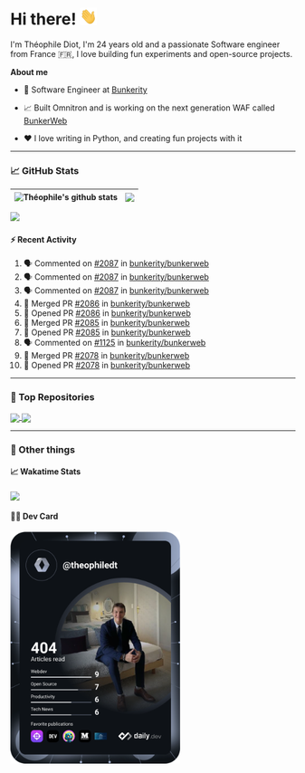 # Hi there! <img src="./wave.gif" width="30px" height="30px" />

I'm Théophile Diot, I'm 24 years old and a passionate Software engineer from France 🇫🇷, I love building fun experiments and open-source projects.

**About me**

- 💼 Software Engineer at [Bunkerity](https://www.bunkerity.com/)

- 📈 Built Omnitron and is working on the next generation WAF called [BunkerWeb](https://www.bunkerweb.io)

- ❤️ I love writing in Python, and creating fun projects with it

---

### 📈 GitHub Stats

| <img align="center" src="https://github-readme-stats.vercel.app/api?username=TheophileDiot&show_icons=true&include_all_commits=true&theme=algolia&hide_border=true&rank_icon=github" alt="Théophile's github stats" /> | <img align="center" src="https://github-readme-stats.vercel.app/api/top-langs/?username=TheophileDiot&layout=compact&theme=algolia&hide_border=true" /> |
| ---------------------------------------------------------------------------------------------------------------------------------------------------------------------------------------------------------------------- | ------------------------------------------------------------------------------------------------------------------------------------------------------- |

![](https://github-readme-activity-graph.vercel.app/graph?username=TheophileDiot&theme=tokyo-night)

#### :zap: Recent Activity

<!--START_SECTION:activity-->
1. 🗣 Commented on [#2087](https://github.com/bunkerity/bunkerweb/issues/2087#issuecomment-2721216852) in [bunkerity/bunkerweb](https://github.com/bunkerity/bunkerweb)
2. 🗣 Commented on [#2087](https://github.com/bunkerity/bunkerweb/issues/2087#issuecomment-2721213938) in [bunkerity/bunkerweb](https://github.com/bunkerity/bunkerweb)
3. 🗣 Commented on [#2087](https://github.com/bunkerity/bunkerweb/issues/2087#issuecomment-2721184525) in [bunkerity/bunkerweb](https://github.com/bunkerity/bunkerweb)
4. 🎉 Merged PR [#2086](https://github.com/bunkerity/bunkerweb/pull/2086) in [bunkerity/bunkerweb](https://github.com/bunkerity/bunkerweb)
5. 💪 Opened PR [#2086](https://github.com/bunkerity/bunkerweb/pull/2086) in [bunkerity/bunkerweb](https://github.com/bunkerity/bunkerweb)
6. 🎉 Merged PR [#2085](https://github.com/bunkerity/bunkerweb/pull/2085) in [bunkerity/bunkerweb](https://github.com/bunkerity/bunkerweb)
7. 💪 Opened PR [#2085](https://github.com/bunkerity/bunkerweb/pull/2085) in [bunkerity/bunkerweb](https://github.com/bunkerity/bunkerweb)
8. 🗣 Commented on [#1125](https://github.com/bunkerity/bunkerweb/issues/1125#issuecomment-2720175446) in [bunkerity/bunkerweb](https://github.com/bunkerity/bunkerweb)
9. 🎉 Merged PR [#2078](https://github.com/bunkerity/bunkerweb/pull/2078) in [bunkerity/bunkerweb](https://github.com/bunkerity/bunkerweb)
10. 💪 Opened PR [#2078](https://github.com/bunkerity/bunkerweb/pull/2078) in [bunkerity/bunkerweb](https://github.com/bunkerity/bunkerweb)
<!--END_SECTION:activity-->

---

### 🔧 Top Repositories

<a href="https://github.com/bunkerity/bunkerweb">
  <img align="center" src="https://github-readme-stats.vercel.app/api/pin/?username=Bunkerity&repo=bunkerweb&theme=algolia" />
</a>
<a href="https://github.com/TheophileDiot/Omnitron">
  <img align="center" src="https://github-readme-stats.vercel.app/api/pin/?username=TheophileDiot&repo=Omnitron&theme=algolia" />
</a>

---

### 🎉 Other things

#### 📈 Wakatime Stats

<a href="https://wakatime.com/@theophile_bunkerity">
  <img align="center" src="https://github-readme-stats.vercel.app/api/wakatime?username=3aa5ce41-c253-43d9-8441-a721e446a45f&layout=compact&theme=algolia" />
</a>

#### 👨‍💻 Dev Card

<a href="https://app.daily.dev/TheophileDt">
  <img src="./devcard.svg" width="300" alt="Théophile Diot's Dev Card"/>
</a>
